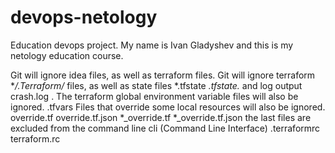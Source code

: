 # devops-netology
Education devops project.
My name is Ivan Gladyshev and this is my netology education course.

Git will ignore idea files, as well as terraform files.
Git will ignore terraform 
**/.Terraform/* files,
 as well as state files
*.tfstate
*.tfstate.*
and log output
crash.log .
The terraform global environment variable files will also be ignored.
.tfvars
Files that override some local resources will also be ignored.
override.tf
override.tf.json
*_override.tf
*_override.tf.json
the last files are excluded from the command line cli (Command Line Interface)
.terraformrc
terraform.rc
